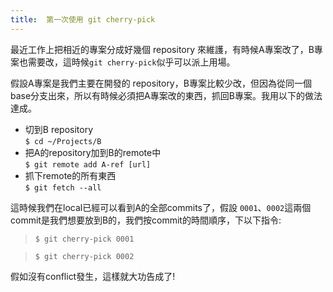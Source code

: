 ```yaml
---
title:  第一次使用 git cherry-pick
---
```


最近工作上把相近的專案分成好幾個 repository 來維護，有時候A專案改了，B專案也需要改，這時候`git cherry-pick`似乎可以派上用場。

假設A專案是我們主要在開發的 repository，B專案比較少改，但因為從同一個base分支出來，所以有時候必須把A專案改的東西，抓回B專案。我用以下的做法達成。

* 切到B repository    
 `$ cd ~/Projects/B`                 
* 把A的repository加到B的remote中    
 `$ git remote add A-ref [url]`       
* 抓下remote的所有東西    
 `$ git fetch --all`               

這時候我們在local已經可以看到A的全部commits了，假設 `0001`、`0002`這兩個commit是我們想要放到B的，我們按commit的時間順序，下以下指令:

> `$ git cherry-pick 0001` 

> `$ git cherry-pick 0002`

假如沒有conflict發生，這樣就大功告成了!
